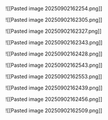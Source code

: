![[Pasted image 20250902162254.png]]

![[Pasted image 20250902162305.png]]

![[Pasted image 20250902162327.png]]

![[Pasted image 20250902162343.png]]

![[Pasted image 20250902162428.png]]

![[Pasted image 20250902162543.png]]

![[Pasted image 20250902162553.png]]


![[Pasted image 20250902162439.png]]

![[Pasted image 20250902162456.png]]

![[Pasted image 20250902162509.png]]

